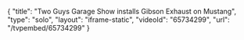 {
    "title": "Two Guys Garage Show installs Gibson Exhaust on Mustang",
    "type": "solo",
    "layout": "iframe-static",
    "videoId": "65734299",
    "url": "\/tvpembed\/65734299"
}
